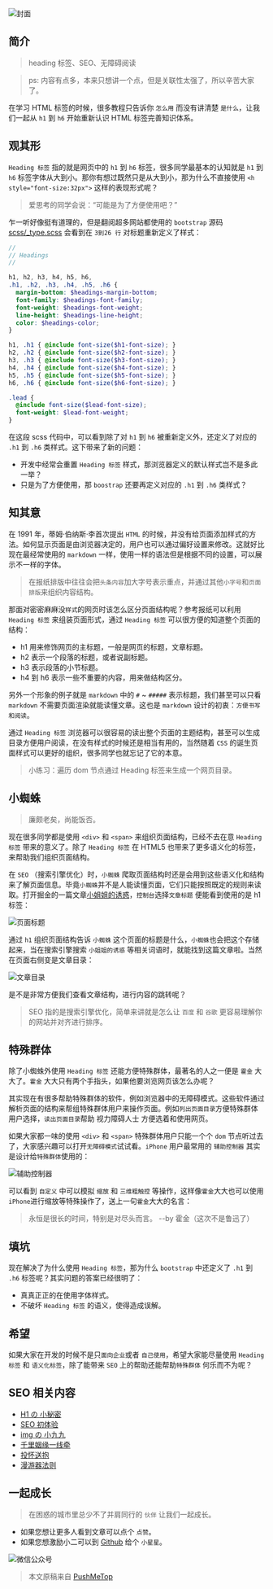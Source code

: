 <!-- # H1 の 小秘密 -->

![封面](https://raw.githubusercontent.com/pushmetop/resource/master/30-seconds-for-everyday/heading/poster.png)

## 简介

> heading 标签、SEO、无障碍阅读

> ps: 内容有点多，本来只想讲一个点，但是关联性太强了，所以辛苦大家了。

在学习 HTML 标签的时候，很多教程只告诉你 `怎么用` 而没有讲清楚 `是什么`，让我们一起从 `h1` 到 `h6` 开始重新认识 HTML 标签完善知识体系。

## 观其形

`Heading 标签` 指的就是网页中的 `h1` 到 `h6` 标签，很多同学最基本的认知就是 `h1` 到 `h6` 标签字体从大到小。那你有想过既然只是从大到小，那为什么不直接使用 `<h style="font-size:32px">` 这样的表现形式呢？

> 爱思考的同学会说：“可能是为了方便使用吧？”

乍一听好像挺有道理的，但是翻阅超多网站都使用的 `bootstrap` 源码 [scss/_type.scss](https://github.com/twbs/bootstrap/blob/ff29c1224c20b8fcf2d1e7c28426470f1dc3e40d/scss/_type.scss) 会看到在 `3到26 行` 对标题重新定义了样式：

```scss
//
// Headings
//

h1, h2, h3, h4, h5, h6,
.h1, .h2, .h3, .h4, .h5, .h6 {
  margin-bottom: $headings-margin-bottom;
  font-family: $headings-font-family;
  font-weight: $headings-font-weight;
  line-height: $headings-line-height;
  color: $headings-color;
}

h1, .h1 { @include font-size($h1-font-size); }
h2, .h2 { @include font-size($h2-font-size); }
h3, .h3 { @include font-size($h3-font-size); }
h4, .h4 { @include font-size($h4-font-size); }
h5, .h5 { @include font-size($h5-font-size); }
h6, .h6 { @include font-size($h6-font-size); }

.lead {
  @include font-size($lead-font-size);
  font-weight: $lead-font-weight;
}
```

在这段 scss 代码中，可以看到除了对 `h1` 到 `h6` 被重新定义外，还定义了对应的 `.h1` 到 `.h6` 类样式。这下带来了新的问题：

* 开发中经常会重置 `Heading 标签` 样式，那浏览器定义的默认样式岂不是多此一举？
* 只是为了方便使用，那 `boostrap` 还要再定义对应的 `.h1` 到 `.h6` 类样式？

## 知其意

在 1991 年，蒂姆·伯纳斯·李首次提出 `HTML` 的时候，并没有给页面添加样式的方法。如何显示页面是由浏览器决定的，用户也可以通过偏好设置来修改。这就好比现在最经常使用的 `markdown` 一样，使用一样的语法但是根据不同的设置，可以展示不一样的字体。

> 在报纸排版中往往会把`头条内容`加大字号表示重点，并通过其他`小字号`和`页面排版`来组织内容结构。

那面对密密麻麻没`样式`的网页时该怎么区分页面结构呢？参考报纸可以利用 `Heading 标签` 来组装页面形式，通过 `Heading 标签` 可以很方便的知道整个页面的结构：

* h1 用来修饰网页的主标题，一般是网页的标题，文章标题。
* h2 表示一个段落的标题，或者说副标题。
* h3 表示段落的小节标题。
* h4 到 h6 表示一些不重要的内容，用来做结构区分。

另外一个形象的例子就是 `markdown` 中的 `#` ~ `#####` 表示标题，我们甚至可以只看 `markdown` 不需要页面渲染就能读懂文章。这也是 `markdown` 设计的初衷：`方便书写和阅读`。

通过 `Heading 标签` 浏览器可以很容易的读出整个页面的主题结构，甚至可以生成目录方便用户阅读，在没有样式的时候还是相当有用的，当然随着 `CSS` 的诞生页面样式可以更好的组织，很多同学也就忘记了它的本意。

> 小练习：遍历 dom 节点通过 Heading 标签来生成一个网页目录。

## 小蜘蛛

> 廉颇老矣，尚能饭否。

现在很多同学都是使用 `<div>` 和 `<span>` 来组织页面结构，已经不去在意 `Heading 标签` 带来的意义了。除了 `Heading 标签` 在 HTML5 也带来了更多语义化的标签，来帮助我们组织页面结构。

在 `SEO` （搜索引擎优化）时，`小蜘蛛` 爬取页面结构时还是会用到这些语义化和结构 来了解页面信息。毕竟`小蜘蛛`并不是人能读懂页面，它们只能按照既定的规则来读取。打开掘金的一篇文章[小姐姐的诱惑](https://github.com/pushmetop/30-seconds-for-everyday/blob/master/posts/hijack.md)，`控制台`选择`文章标题` 便能看到使用的是 h1 标签：

![页面标题](https://raw.githubusercontent.com/pushmetop/resource/master/30-seconds-for-everyday/heading/title.png)

通过 `h1` 组织页面结构告诉 `小蜘蛛` 这个页面的标题是什么，`小蜘蛛`也会把这个存储起来，当在搜索引擎搜索 `小姐姐的诱惑` 等相关词语时，就能找到这篇文章啦。当然在页面右侧变是文章目录：

![文章目录](https://raw.githubusercontent.com/pushmetop/resource/master/30-seconds-for-everyday/heading/contents.png)

是不是非常方便我们查看文章结构，进行内容的跳转呢？

> SEO 指的是搜索引擎优化，简单来讲就是怎么让 `百度` 和 `谷歌` 更容易理解你的网站并对齐进行排序。

## 特殊群体

除了小蜘蛛外使用 `Heading 标签` 还能方便特殊群体，最著名的人之一便是 `霍金` 大大了。`霍金` 大大只有两个手指头，如果他要浏览网页该怎么办呢？

其实现在有很多帮助特殊群体的软件，例如浏览器中的无障碍模式。这些软件通过解析页面的结构来帮组特殊群体用户来操作页面。例如`列出页面目录`方便特殊群体用户选择，`读出页面目录`帮助 视力障碍人士 方便选着和使用网页。

如果大家都一味的使用 `<div>` 和 `<span>` 特殊群体用户只能一个个 `dom` 节点听过去了，大家感兴趣可以打开`无障碍模式`试试看。`iPhone` 用户最常用的 `辅助控制器` 其实是设计给`特殊群体`使用的：

![辅助控制器](https://raw.githubusercontent.com/pushmetop/resource/master/30-seconds-for-everyday/heading/iphone.png)

可以看到 `自定义` 中可以模拟 `缩放` 和 `三维粗触控` 等操作，这样像`霍金`大大也可以使用`iPhone`进行缩放等特殊操作了，送上一句`霍金`大大的名言：

> 永恒是很长的时间，特别是对尽头而言。 --by 霍金（这次不是鲁迅了）

## 填坑

现在解决了为什么使用 `Heading 标签`，那为什么 `bootstrap` 中还定义了 `.h1` 到 `.h6` 标签呢？其实问题的答案已经很明了：

* 真真正正的在使用字体样式。
* 不破坏 `Heading 标签` 的语义，使得造成误解。

## 希望

如果大家在开发的时候不是只`面向企业`或者 `自己使用`，希望大家能尽量使用 `Heading 标签` 和 `语义化标签`，除了能带来 `SEO` 上的帮助还能帮助`特殊群体` 何乐而不为呢？

## SEO 相关内容

* [H1 の 小秘密](https://github.com/pushmetop/30-seconds-for-everyday/blob/master/posts/heading.md)
* [SEO 初体验](https://github.com/pushmetop/30-seconds-for-everyday/blob/master/posts/seo-101.md)
* [img の 小九九](https://github.com/pushmetop/30-seconds-for-everyday/blob/master/posts/img-tag.md)
* [千里姻缘一线牵](https://github.com/pushmetop/30-seconds-for-everyday/blob/master/posts/hyperlink.md)
* [投怀送抱](https://github.com/pushmetop/30-seconds-for-everyday/blob/master/posts/sitemap.md)
* [漫游器法则](https://github.com/pushmetop/30-seconds-for-everyday/blob/master/posts/robot-txt.md)

## 一起成长

> 在困惑的城市里总少不了并肩同行的 `伙伴` 让我们一起成长。

* 如果您想让更多人看到文章可以点个 `点赞`。
* 如果您想激励小二可以到 [Github](https://github.com/pushmetop/30-seconds-for-everyday) 给个 `小星星`。

![微信公众号](https://raw.githubusercontent.com/pushmetop/resource/master/donate/pushmetop.png)

> 本文原稿来自 [PushMeTop](https://github.com/pushmetop)